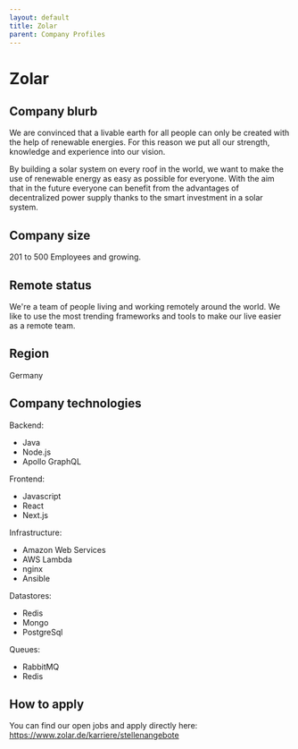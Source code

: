 ```yaml
---
layout: default
title: Zolar
parent: Company Profiles
---
```


# Zolar

## Company blurb

We are convinced that a livable earth for all people can only be created with the help of renewable energies. For this reason we put all our strength, knowledge and experience into our vision. 

By building a solar system on every roof in the world, we want to make the use of renewable energy as easy as possible for everyone. With the aim that in the future everyone can benefit from the advantages of decentralized power supply thanks to the smart investment in a solar system.


## Company size

201 to 500 Employees and growing.

## Remote status

We're a team of people living and working remotely around the world. We like to use the most trending frameworks and tools to make our live easier as a remote team.

## Region

Germany

## Company technologies

Backend:

- Java
- Node.js
- Apollo GraphQL

Frontend:
- Javascript
- React
- Next.js

Infrastructure:
- Amazon Web Services
- AWS Lambda
- nginx
- Ansible

Datastores:

- Redis
- Mongo
- PostgreSql

Queues:

- RabbitMQ
- Redis

## How to apply

You can find our open jobs and apply directly here: https://www.zolar.de/karriere/stellenangebote